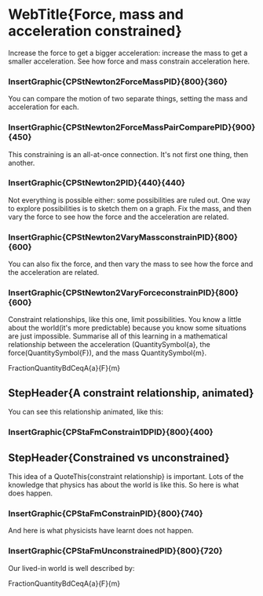 # WebTitle{Force, mass and acceleration constrained}

Increase the force to get a bigger acceleration: increase the mass to get a smaller acceleration. See how force and mass constrain acceleration here.

### InsertGraphic{CPStNewton2ForceMassPID}{800}{360}

You can compare the motion of two separate things, setting the mass and acceleration for each.

### InsertGraphic{CPStNewton2ForceMassPairComparePID}{900}{450}

This constraining is an all-at-once connection. It's not first one thing, then another.

### InsertGraphic{CPStNewton2PID}{440}{440}

Not everything is possible either: some possibilities are ruled out. One way to explore possibilities is to sketch them on a graph. Fix the mass, and then vary the force to see how the force and the acceleration are related.

### InsertGraphic{CPStNewton2VaryMassconstrainPID}{800}{600}

You can also fix the force, and then vary the mass to see how the force and the acceleration are related.

### InsertGraphic{CPStNewton2VaryForceconstrainPID}{800}{600}

Constraint relationships, like this one, limit possibilities. You know a little about the world(it's more predictable) because you know some situations are just impossible. Summarise all of this learning in a mathematical relationship between the acceleration (QuantitySymbol{a}, the force(QuantitySymbol{F}), and the mass QuantitySymbol{m}.

FractionQuantityBdCeqA{a}{F}{m}

## StepHeader{A constraint relationship, animated}

You can see this relationship animated, like this:

### InsertGraphic{CPStaFmConstrain1DPID}{800}{400}

## StepHeader{Constrained vs unconstrained}

This idea of a QuoteThis{constraint relationship} is important. Lots of the knowledge that physics has about the world is like this. So here is what does happen.

### InsertGraphic{CPStaFmConstrainPID}{800}{740}

And here is what physicists have learnt does not happen.

### InsertGraphic{CPStaFmUnconstrainedPID}{800}{720}

Our lived-in world is well described by:

FractionQuantityBdCeqA{a}{F}{m}
